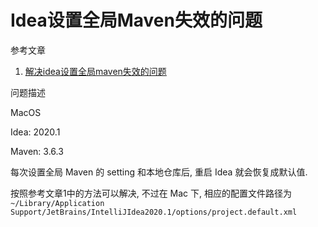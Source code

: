 # Idea设置全局Maven失效的问题

参考文章

1. [解决idea设置全局maven失效的问题](https://blog.csdn.net/qq_40644583/article/details/104483891)

问题描述

MacOS

Idea: 2020.1

Maven: 3.6.3

每次设置全局 Maven 的 setting 和本地仓库后, 重启 Idea 就会恢复成默认值.

按照参考文章1中的方法可以解决, 不过在 Mac 下, 相应的配置文件路径为`~/Library/Application Support/JetBrains/IntelliJIdea2020.1/options/project.default.xml`


